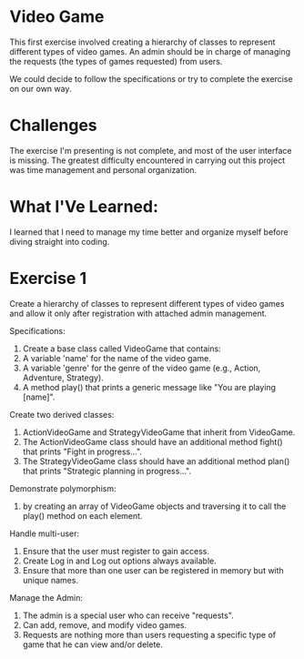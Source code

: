 # Video Game
This first exercise involved creating a hierarchy of classes to represent different types of video games. An admin should be in charge of managing the requests (the types of games requested) from users.

We could decide to follow the specifications or try to complete the exercise on our own way.

# Challenges
The exercise I'm presenting is not complete, and most of the user interface is missing. The greatest difficulty encountered in carrying out this project was time management and personal organization.

# What I'Ve Learned:
I learned that I need to manage my time better and organize myself before diving straight into coding.

# Exercise 1

Create a hierarchy of classes to represent different types of video games and allow it only after registration with attached admin management.

Specifications:
1. Create a base class called VideoGame that contains:
2. A variable 'name' for the name of the video game.
3. A variable 'genre' for the genre of the video game (e.g., Action, Adventure, Strategy).
4. A method play() that prints a generic message like "You are playing [name]".

Create two derived classes:
1. ActionVideoGame and StrategyVideoGame that inherit from VideoGame.
2. The ActionVideoGame class should have an additional method fight() that prints "Fight in progress...".
3. The StrategyVideoGame class should have an additional method plan() that prints "Strategic planning in progress...".

Demonstrate polymorphism:
1. by creating an array of VideoGame objects and traversing it to call the play() method on each element.

Handle multi-user:
1. Ensure that the user must register to gain access.
2. Create Log in and Log out options always available.
3. Ensure that more than one user can be registered in memory but with unique names.

Manage the Admin:
1. The admin is a special user who can receive "requests".
2. Can add, remove, and modify video games.
3. Requests are nothing more than users requesting a specific type of game that he can view and/or delete.
